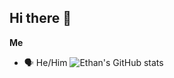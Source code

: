 ## Hi there 👋

**Me**
- 🗣 He/Him
![Ethan's GitHub stats](https://github-readme-stats.vercel.app/api?username=gomihiko&theme=cobalt&show_icons=true)

